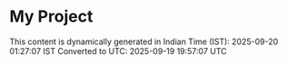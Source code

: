 # My Project

This content is dynamically generated in Indian Time (IST): 2025-09-20 01:27:07 IST
Converted to UTC: 2025-09-19 19:57:07 UTC
